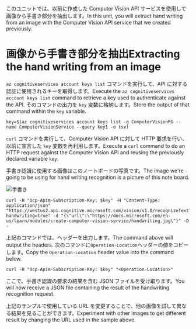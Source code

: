 <span data-ttu-id="226e9-101">このユニットでは、以前に作成した Computer Vision API サービスを使用して画像から手書き部分を抽出します。</span><span class="sxs-lookup"><span data-stu-id="226e9-101">In this unit, you will extract hand writing from an image with the Computer Vision API service that we created previously.</span></span>

# <a name="extracting-the-hand-writing--from-an-image"></a><span data-ttu-id="226e9-102">画像から手書き部分を抽出</span><span class="sxs-lookup"><span data-stu-id="226e9-102">Extracting the hand writing  from an image</span></span>

<span data-ttu-id="226e9-103">`az cognitiveservices account keys list` コマンドを実行して、API に対する認証に使用されるキーを取得します。</span><span class="sxs-lookup"><span data-stu-id="226e9-103">Execute the `az cognitiveservices account keys list` command to retrieve a key used to authenticate against the API.</span></span> <span data-ttu-id="226e9-104">そのコマンドの出力を `key` 変数に格納します。</span><span class="sxs-lookup"><span data-stu-id="226e9-104">Store the output of that command within the `key` variable.</span></span>

```azurecli
key=$(az cognitiveservices account keys list -g ComputerVisionRG --name ComputerVisionService --query key1 -o tsv)
```

<span data-ttu-id="226e9-105">`curl` コマンドを実行して、Computer Vision API に対して HTTP 要求を行い、以前に宣言した `key` 変数を再利用します。</span><span class="sxs-lookup"><span data-stu-id="226e9-105">Execute a `curl` command to do an HTTP request against the Computer Vision API and reusing the previously declared variable `key`.</span></span>

<span data-ttu-id="226e9-106">手書き認識に使用する画像はこのノートボードの写真です。</span><span class="sxs-lookup"><span data-stu-id="226e9-106">The image we're going to be using for hand writing recognition is a picture of this note board.</span></span>

![手書き](../images/handwriting.jpg)

```azurecli
curl -H "Ocp-Apim-Subscription-Key: $key" -H "Content-Type: application/json" "https://westus2.api.cognitive.microsoft.com/vision/v1.0/recognizeText?handwriting=true" -d "{\"url\":\"https://docs.microsoft.com/en-us/learn/modules/create-computer-vision-service/handwriting.jpg\"}" -D -
```

<span data-ttu-id="226e9-108">上記のコマンドでは、ヘッダーを出力します。</span><span class="sxs-lookup"><span data-stu-id="226e9-108">The command above will output the headers.</span></span> <span data-ttu-id="226e9-109">次のコマンドに`Operation-Location`ヘッダーの値をコピーします。</span><span class="sxs-lookup"><span data-stu-id="226e9-109">Copy the `Operation-Location` header value into the command below.</span></span>

```azurecli
curl -H "Ocp-Apim-Subscription-Key: $key" "<Operation-Location>"
```

<span data-ttu-id="226e9-110">ここで、手書き認識の要求の結果を含む JSON ファイルを受け取ります。</span><span class="sxs-lookup"><span data-stu-id="226e9-110">You will now receive a JSON file containing the result of the handwriting recognition request.</span></span>

<span data-ttu-id="226e9-111">上記のサンプルで使用している URL を変更することで、他の画像を試して異なる結果を見ることができます。</span><span class="sxs-lookup"><span data-stu-id="226e9-111">Experiment with other images to get different result by changing the URL used in the sample above.</span></span>